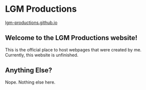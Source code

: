 # LGM Productions
[lgm-productions.github.io](https://lgm-productions.github.io)
## Welcome to the LGM Productions website!
This is the official place to host webpages that were created by me.
Currently, this website is unfinished.

## Anything Else?
Nope. Nothing else here.
